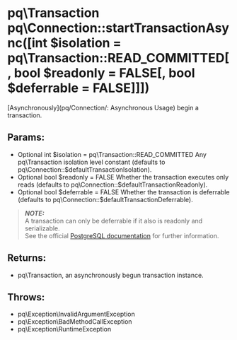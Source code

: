 # pq\Transaction pq\Connection::startTransactionAsync([int $isolation = pq\Transaction::READ_COMMITTED[, bool $readonly = FALSE[, bool $deferrable = FALSE]]])

[Asynchronously](pq/Connection/: Asynchronous Usage) begin a transaction.

## Params:

* Optional int $isolation = pq\Transaction::READ_COMMITTED  
  Any pq\Transaction isolation level constant  
  (defaults to pq\Connection::$defaultTransactionIsolation).
* Optional bool $readonly = FALSE  
  Whether the transaction executes only reads  
  (defaults to pq\Connection::$defaultTransactionReadonly).
* Optional bool $deferrable = FALSE  
  Whether the transaction is deferrable  
  (defaults to pq\Connection::$defaultTransactionDeferrable).

> ***NOTE:***  
  A transaction can only be deferrable if it also is readonly and serializable.  
  See the official [PostgreSQL documentation](http://www.postgresql.org/docs/current/static/sql-set-transaction.html) for further information.

## Returns:

* pq\Transaction, an asynchronously begun transaction instance.

## Throws:

* pq\Exception\InvalidArgumentException
* pq\Exception\BadMethodCallException
* pq\Exception\RuntimeException
